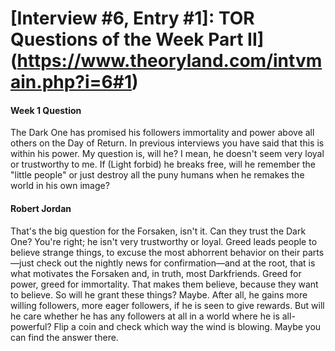 # [Interview #6, Entry #1]: TOR Questions of the Week Part II](https://www.theoryland.com/intvmain.php?i=6#1)

#### Week 1 Question

The Dark One has promised his followers immortality and power above all others on the Day of Return. In previous interviews you have said that this is within his power. My question is, will he? I mean, he doesn't seem very loyal or trustworthy to me. If (Light forbid) he breaks free, will he remember the "little people" or just destroy all the puny humans when he remakes the world in his own image?

#### Robert Jordan

That's the big question for the Forsaken, isn't it. Can they trust the Dark One? You're right; he isn't very trustworthy or loyal. Greed leads people to believe strange things, to excuse the most abhorrent behavior on their parts—just check out the nightly news for confirmation—and at the root, that is what motivates the Forsaken and, in truth, most Darkfriends. Greed for power, greed for immortality. That makes them believe, because they want to believe. So will he grant these things? Maybe. After all, he gains more willing followers, more eager followers, if he is seen to give rewards. But will he care whether he has any followers at all in a world where he is all-powerful? Flip a coin and check which way the wind is blowing. Maybe you can find the answer there.

